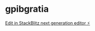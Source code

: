 # gpibgratia

[Edit in StackBlitz next generation editor ⚡️](https://stackblitz.com/~/github.com/BagScript/gpibgratia)